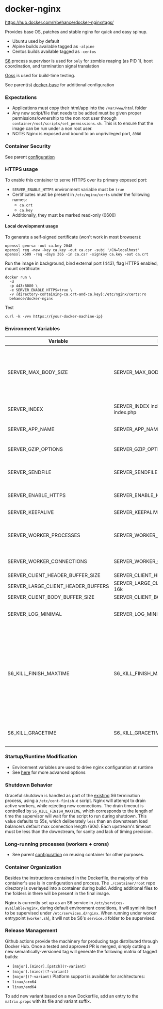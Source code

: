 # docker-nginx

https://hub.docker.com/r/behance/docker-nginx/tags/

Provides base OS, patches and stable nginx for quick and easy spinup.

- Ubuntu used by default
- Alpine builds available tagged as `-alpine`
- Centos builds available tagged as `-centos`


[S6](https://github.com/just-containers/s6-overlay) process supervisor is used for `only` for zombie reaping (as PID 1), boot coordination, and termination signal translation

[Goss](https://github.com/aelsabbahy/goss) is used for build-time testing.

See parent(s) [docker-base](https://github.com/behance/docker-base) for additional configuration


### Expectations

- Applications must copy their html/app into the `/var/www/html` folder
- Any new script/file that needs to be added must be given proper permissions/ownership to the non root user through `container/root/scripts/set_permissions.sh`. This is to ensure that the image can be run under a non root user.
-   NOTE: Nginx is exposed and bound to an unprivileged port, `8080`


### Container Security

See parent [configuration](https://github.com/behance/docker-base#security)


### HTTPS usage

To enable this container to serve HTTPS over its primary exposed port:
- `SERVER_ENABLE_HTTPS` environment variable must be `true`
- Certificates must be present in `/etc/nginx/certs` under the following names:
    - `ca.crt`
    - `ca.key`
- Additionally, they must be marked read-only (0600)

#### Local development usage

To generate a self-signed certificate (won't work in most browsers):
```
openssl genrsa -out ca.key 2048
openssl req -new -key ca.key -out ca.csr -subj '/CN=localhost'
openssl x509 -req -days 365 -in ca.csr -signkey ca.key -out ca.crt
```

Run the image in background, bind external port (443), flag HTTPS enabled, mount certificate:
```
docker run \
  -d
  -p 443:8080 \
  -e SERVER_ENABLE_HTTPS=true \
  -v {directory-containing-ca.crt-and-ca.key}:/etc/nginx/certs:ro
  behance/docker-nginx
```

Test
```
curl -k -vvv https://{your-docker-machine-ip}
```


### Environment Variables

Variable | Example | Description
--- | --- | ---
SERVER_MAX_BODY_SIZE | SERVER_MAX_BODY_SIZE=4M | Allows the downstream application to specify a non-default `client_max_body_size` configuration for the `server`-level directive in `/etc/nginx/sites-available/default`
SERVER_INDEX | SERVER_INDEX index.html index.html index.php | Changes the default pages to hit for folder and web roots
SERVER_APP_NAME | SERVER_APP_NAME='view' | Gets appended to the default logging format
SERVER_GZIP_OPTIONS | SERVER_GZIP_OPTIONS=1 | Allows default set of static content to be served gzipped
SERVER_SENDFILE | SERVER_SENDFILE=off | Allows runtime to specify value of nginx's `sendfile` (default, on)
SERVER_ENABLE_HTTPS | SERVER_ENABLE_HTTPS=true | Enable encrypted transmission using certificates
SERVER_KEEPALIVE | SERVER_KEEPALIVE=30 | Define HTTP 1.1's keepalive timeout
SERVER_WORKER_PROCESSES | SERVER_WORKER_PROCESSES=4 | Set to the number of cores in the machine, or the number of cores allocated to container
SERVER_WORKER_CONNECTIONS | SERVER_WORKER_CONNECTIONS=2048 | Sets up the number of connections for worker processes
SERVER_CLIENT_HEADER_BUFFER_SIZE | SERVER_CLIENT_HEADER_BUFFER_SIZE=16k | [docs](http://nginx.org/en/docs/http/ngx_http_core_module.html#client_header_buffer_size)
SERVER_LARGE_CLIENT_HEADER_BUFFERS | SERVER_LARGE_CLIENT_HEADER_BUFFERS=8 16k | [docs](http://nginx.org/en/docs/http/ngx_http_core_module.html#large_client_header_buffers)
SERVER_CLIENT_BODY_BUFFER_SIZE | SERVER_CLIENT_BODY_BUFFER_SIZE=128k | [docs](http://nginx.org/en/docs/http/ngx_http_core_module.html#client_body_buffer_size)
SERVER_LOG_MINIMAL | SERVER_LOG_MINIMAL=1 | Minimize the logging format, appropriate for development environments
S6_KILL_FINISH_MAXTIME | S6_KILL_FINISH_MAXTIME=55000 | The maximum time (in ms) a script in /etc/cont-finish.d could take before sending a KILL signal to it. Take into account that this parameter will be used per each script execution, it's not a max time for the whole set of scripts. This value has a max of 65535 on Alpine variants.
S6_KILL_GRACETIME | S6_KILL_GRACETIME=500 | Wait time (in ms) for S6 finish scripts before sending kill signal


### Startup/Runtime Modification

- Environment variables are used to drive nginx configuration at runtime
- See [here](https://github.com/behance/docker-base#startupruntime-modification) for more advanced options

### Shutdown Behavior

Graceful shutdown is handled as part of the [existing](https://github.com/behance/docker-base#shutdown-behavior) S6 termination process, using a `/etc/cont-finish.d` script.
Nginx will attempt to drain active workers, while rejecting new connections. The drain timeout is controlled by `S6_KILL_FINISH_MAXTIME`, which corresponds to the length of time the supervisor will wait for the script to run during shutdown. This value defaults to 55s, which deliberately `less` than an downstream load balancers default max connection length (60s). Each upstream's timeout must be less than the downstream, for sanity and lack of timing precision.

### Long-running processes (workers + crons)

- See parent [configuration](https://github.com/behance/docker-base#long-running-processes-workers--crons) on reusing container for other purposes.


### Container Organization

Besides the instructions contained in the Dockerfile, the majority of this
container's use is in configuration and process. The `./container/root` repo directory is overlayed into a container during build. Adding additional files
to the folders in there will be present in the final image.

Nginx is currently set up as an S6 service in `/etc/services-available/nginx`, during default environment conditions, it will symlink itself to be supervised under `/etc/services.d/nginx`. When running under worker entrypoint (`worker.sh`), it will not be S6's `service.d` folder to be supervised.


### Release Management

Github actions provide the machinery for producing tags distributed through Docker Hub. Once a tested and approved PR is merged, simply cutting a new semantically-versioned tag will generate the following matrix of tagged builds:
- `[major].[minor].[patch](?-variant)`
- `[major].[minor](?-variant)`
- `[major](?-variant)`
Platform support is available for architectures:
- `linux/arm64`
- `linux/amd64`

To add new variant based on a new Dockerfile, add an entry to the `matrix.props` with its file and variant suffix.